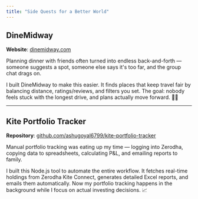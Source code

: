 ```yaml
---
title: "Side Quests for a Better World"
---
```


## DineMidway

**Website**: [dinemidway.com](https://dinemidway.com)

Planning dinner with friends often turned into endless back-and-forth — someone suggests a spot, someone else says it's too far, and the group chat drags on.

I built DineMidway to make this easier. It finds places that keep travel fair by balancing distance, ratings/reviews, and filters you set. The goal: nobody feels stuck with the longest drive, and plans actually move forward. 🚗✨

---

## Kite Portfolio Tracker

**Repository**: [github.com/ashugoyal6799/kite-portfolio-tracker](https://github.com/ashugoyal6799/kite-portfolio-tracker)

Manual portfolio tracking was eating up my time — logging into Zerodha, copying data to spreadsheets, calculating P&L, and emailing reports to family.

I built this Node.js tool to automate the entire workflow. It fetches real-time holdings from Zerodha Kite Connect, generates detailed Excel reports, and emails them automatically. Now my portfolio tracking happens in the background while I focus on actual investing decisions. 📈
